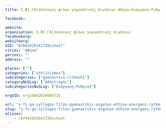 ```yaml
---
title: Σ.ΦΙ.ΓΑ(σύλλογος φίλων γυμναστικής Αιγάλεω)-Αθήνα-Ενόργανη-Ρυθμική

facebook:

website:
organisation: Σ.ΦΙ.ΓΑ(σύλλογος φίλων γυμναστικής Αιγάλεω)
facebookorg:
websiteorg:
UID: "07042020141720school"
cities: "Αθήνα"
perioxi: ""
address: ""

places: [""]
categories: ["athlitismos"]
subcategories: ["gymnastics-rithmiki"]
categoryNoSLug: ["Αθλητισμός"]
subcategoriesNoSLug: ["Ενόργανη-Ρυθμική"]

orgUID: org14042020004715

url: "s-fi-ga-syllogos-filon-gymnastikis-aigaleo-athina-enorgani-rythmiki/athina//"
slug: "s-fi-ga-syllogos-filon-gymnastikis-aigaleo-athina-enorgani-rythmiki"
aliases:
    - /07042020141720school
---
```





